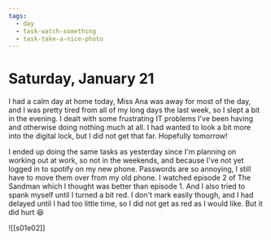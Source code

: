 ```yaml
---
tags:
  - day
  - task-watch-something
  - task-take-a-nice-photo
---
```


# Saturday, January 21

I had a calm day at home today, Miss Ana was away for most of the day, and I was pretty tired from all of my long days the last week, so I slept a bit in the evening. I dealt with some frustrating IT problems I've been having and otherwise doing nothing much at all. I had wanted to look a bit more into the digital lock, but I did not get that far. Hopefully tomorrow!

I ended up doing the same tasks as yesterday since I'm planning on working out at work, so not in the weekends, and because I've not yet logged in to spotify on my new phone. Passwords are so annoying, I still have to move them over from my old phone. I watched episode 2 of The Sandman which I thought was better than episode 1. And I also tried to spank myself until I turned a bit red. I don't mark easily though, and I had delayed until I had too little time, so I did not get as red as I would like. But it did hurt 😆 

![[s01e02]]